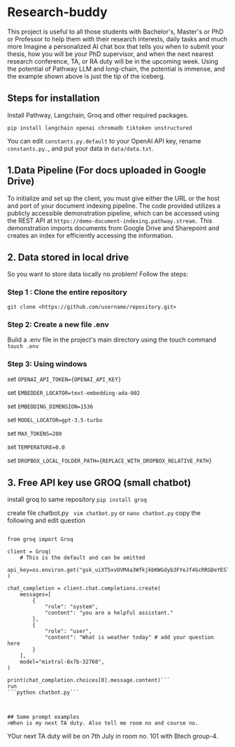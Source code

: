# Research-buddy
This project is useful to all those students with Bachelor's, Master's or PhD or Professor to help them with their research interests, daily tasks and much more
Imagine a personalized AI chat box that tells you when to submit your thesis, how you will be your PhD supervisor, and when the next nearest research conference, TA, or RA duty will be in the upcoming week.
Using the potential of Pathway LLM and long-chain, the potential is immense, and the example shown above is just the tip of the iceberg.

## Steps for installation
Install Pathway, Langchain, Groq and other required packages.
```
pip install langchain openai chromadb tiktoken unstructured
```
You can edit `constants.py.default` to your OpenAI API key, rename `constants.py.`, and put your data in `data/data.txt`.

##  1.Data Pipeline (For docs uploaded in Google Drive)
To initialize and set up the client, you must give either the URL or the host and port of your document indexing pipeline. The code provided utilizes a publicly accessible demonstration pipeline, which can be accessed using the REST API at `https://demo-document-indexing.pathway.stream.` This demonstration imports documents from Google Drive and Sharepoint and creates an index for efficiently accessing the information.

## 2. Data stored in local drive 
So you want to store data locally no problem! Follow the steps:
### Step 1 : Clone the entire repository  
`git clone <https://github.com/username/repository.git>`

### Step 2: Create a new file .env 
Build a .env file in the project's main directory using the touch command `touch .env`

### Step 3: Using windows 

set `OPENAI_API_TOKEN={OPENAI_API_KEY}`

set `EMBEDDER_LOCATOR=text-embedding-ada-002`

set `EMBEDDING_DIMENSION=1536`

set `MODEL_LOCATOR=gpt-3.5-turbo`

set `MAX_TOKENS=200`

set `TEMPERATURE=0.0`

set `DROPBOX_LOCAL_FOLDER_PATH={REPLACE_WITH_DROPBOX_RELATIVE_PATH}`


## 3. Free API key use GROQ (small chatbot)

install groq to same repository
```pip install groq```

create file chatbot.py ``` vim chatbot.py``` or ```nano chatbot.py```
copy the following and edit question 
```import os

from groq import Groq

client = Groq(
    # This is the default and can be omitted
    api_key=os.environ.get("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"),
)

chat_completion = client.chat.completions.create(
    messages=[
        {
            "role": "system",
            "content": "you are a helpful assistant."
        },
        {
            "role": "user",
            "content": "What is weather today" # add your question here
        }
    ],
    model="mixtral-8x7b-32768",
)

print(chat_completion.choices[0].message.content)```
run
```python chatbot.py```



## Some prompt examples 
>When is my next TA duty. Also tell me room no and course no. 
```
YOur next TA duty will be on 7th July in room no. 101 with Btech group-4.
```

